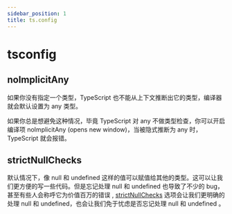 ```yaml
---
sidebar_position: 1
title: ts.config 
---
```


# tsconfig

## noImplicitAny
如果你没有指定一个类型，TypeScript 也不能从上下文推断出它的类型，编译器就会默认设置为 any 类型。

如果你总是想避免这种情况，毕竟 TypeScript 对 any 不做类型检查，你可以开启编译项 noImplicitAny (opens new window)，当被隐式推断为 any 时，TypeScript 就会报错。

## strictNullChecks
默认情况下，像 null 和 undefined 这样的值可以赋值给其他的类型。这可以让我们更方便的写一些代码。但是忘记处理 null 和 undefined 也导致了不少的 bug，甚至有些人会称呼它为价值百万的错误 , [strictNullChecks](https://www.typescriptlang.org/tsconfig#strictNullChecks) 选项会让我们更明确的处理 null 和 undefined，也会让我们免于忧虑是否忘记处理 null 和 undefined 。
